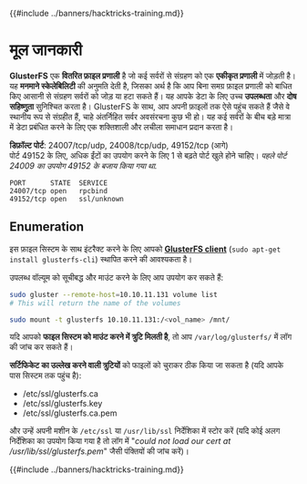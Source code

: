 {{#include ../banners/hacktricks-training.md}}

# मूल जानकारी

**GlusterFS** एक **वितरित फ़ाइल प्रणाली** है जो कई सर्वरों से संग्रहण को एक **एकीकृत प्रणाली** में जोड़ती है। यह **मनमाने स्केलेबिलिटी** की अनुमति देती है, जिसका अर्थ है कि आप बिना समग्र फ़ाइल प्रणाली को बाधित किए आसानी से संग्रहण सर्वरों को जोड़ या हटा सकते हैं। यह आपके डेटा के लिए उच्च **उपलब्धता** और **दोष सहिष्णुता** सुनिश्चित करता है। GlusterFS के साथ, आप अपनी फ़ाइलों तक ऐसे पहुंच सकते हैं जैसे वे स्थानीय रूप से संग्रहीत हैं, चाहे अंतर्निहित सर्वर अवसंरचना कुछ भी हो। यह कई सर्वरों के बीच बड़े मात्रा में डेटा प्रबंधित करने के लिए एक शक्तिशाली और लचीला समाधान प्रदान करता है।

**डिफ़ॉल्ट पोर्ट**: 24007/tcp/udp, 24008/tcp/udp, 49152/tcp (आगे)\
पोर्ट 49152 के लिए, अधिक ईंटों का उपयोग करने के लिए 1 से बढ़ते पोर्ट खुले होने चाहिए। _पहले पोर्ट 24009 का उपयोग 49152 के बजाय किया गया था._
```
PORT      STATE  SERVICE
24007/tcp open   rpcbind
49152/tcp open   ssl/unknown
```
## Enumeration

इस फ़ाइल सिस्टम के साथ इंटरैक्ट करने के लिए आपको [**GlusterFS client**](https://download.gluster.org/pub/gluster/glusterfs/LATEST/) (`sudo apt-get install glusterfs-cli`) स्थापित करने की आवश्यकता है।

उपलब्ध वॉल्यूम को सूचीबद्ध और माउंट करने के लिए आप उपयोग कर सकते हैं:
```bash
sudo gluster --remote-host=10.10.11.131 volume list
# This will return the name of the volumes

sudo mount -t glusterfs 10.10.11.131:/<vol_name> /mnt/
```
यदि आपको **फाइल सिस्टम को माउंट करने में त्रुटि मिलती है**, तो आप `/var/log/glusterfs/` में लॉग की जांच कर सकते हैं।

**सर्टिफिकेट का उल्लेख करने वाली त्रुटियों** को फाइलों को चुराकर ठीक किया जा सकता है (यदि आपके पास सिस्टम तक पहुंच है):

- /etc/ssl/glusterfs.ca
- /etc/ssl/glusterfs.key
- /etc/ssl/glusterfs.ca.pem

और उन्हें अपनी मशीन के `/etc/ssl` या `/usr/lib/ssl` निर्देशिका में स्टोर करें (यदि कोई अलग निर्देशिका का उपयोग किया गया है तो लॉग में "_could not load our cert at /usr/lib/ssl/glusterfs.pem_" जैसी पंक्तियों की जांच करें)।

{{#include ../banners/hacktricks-training.md}}
